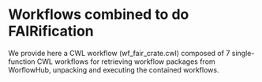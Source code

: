 # Workflows combined to do FAIRification
We provide here a CWL workflow (wf_fair_crate.cwl) composed of 7 single-function CWL workflows for retrieving workflow packages from WorflowHub, unpacking and executing the contained workflows.
